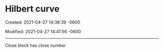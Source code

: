 # Hilbert curve

Created: 2021-04-27 14:38:39 -0600

Modified: 2021-04-27 14:41:56 -0600

---

Close block has close number
